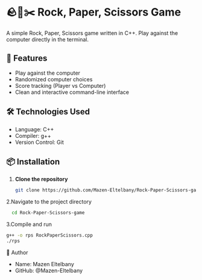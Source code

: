 # 🪨📄✂️ Rock, Paper, Scissors Game

A simple Rock, Paper, Scissors game written in C++. Play against the computer directly in the terminal.

## 🚀 Features

- Play against the computer
- Randomized computer choices
- Score tracking (Player vs Computer)
- Clean and interactive command-line interface

## 🛠️ Technologies Used

- Language: C++
- Compiler: g++
- Version Control: Git

## 📦 Installation

1. **Clone the repository**
   ```bash
   git clone https://github.com/Mazen-Eltelbany/Rock-Paper-Scissors-game.git

2.Navigate to the project directory
```bash
  cd Rock-Paper-Scissors-game
```
3.Compile and run
```bash
g++ -o rps RockPaperScissors.cpp
./rps
```
👤 Author
- Name: Mazen Eltelbany
- GitHub: @Mazen-Eltelbany

